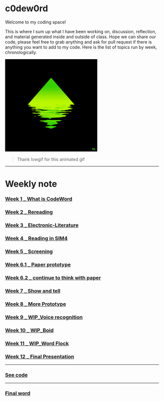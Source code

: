 # c0dew0rd

Welcome to my coding space! 

This is where I sum up what I have been working on, discussion, reflection, and material generated inside and outside of class. Hope we can share our code, please feel free to grab anything and ask for pull request if there is anything you want to add to my code. Here is the list of topics run by week, chronologically.

<img src="SIm.gif" width="60%">

> Thank lowgif for this animated gif


-------------------------------------------

# Weekly note


### [Week 1 _ What is CodeWord](https://github.com/napasornc/c0dew0rd/tree/master/processing/week01) 

### [Week 2 _ Rereading](https://github.com/napasornc/c0dew0rd/tree/master/processing/week02) 

### [Week 3 _ Electronic-Literature](https://github.com/napasornc/c0dew0rd/tree/master/week03) 

### [Week 4 _ Reading in SIM4](https://github.com/napasornc/c0dew0rd/blob/master/week04) 

### [Week 5 _ Screening](https://github.com/napasornc/c0dew0rd/tree/master/week05) 

### [Week 6.1 _ Paper prototype](https://github.com/napasornc/c0dew0rd/blob/master/week06.1) 

### [Week 6.2 _ continue to think with paper](https://github.com/napasornc/c0dew0rd/tree/master/week06.2) 

### [Week 7 _ Show and tell](https://github.com/napasornc/c0dew0rd/blob/master/week07) 

### [Week 8 _ More Prototype](https://github.com/napasornc/c0dew0rd/blob/master/week08) 

### [Week 9 _ WIP_Voice recognition](https://github.com/napasornc/c0dew0rd/blob/master/week09) 

### [Week 10 _ WIP_Boid](https://github.com/napasornc/c0dew0rd/tree/master/week10) 

### [Week 11 _ WIP_Word Flock](https://github.com/napasornc/c0dew0rd/blob/master/week11) 

### [Week 12 _ Final Presentation](https://github.com/napasornc/c0dew0rd/blob/master/week12) 

-----------------------------------------------------
### [See code](https://github.com/napasornc/c0dew0rd/blob/master/processing/readme.md)
-----------------------------------------------------
### [Final word](https://github.com/napasornc/c0dew0rd/blob/master/readme.md)






